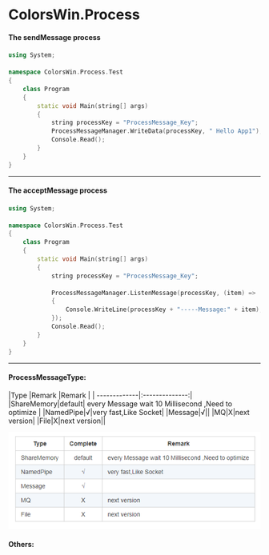 # ColorsWin.Process

#### The sendMessage process

```C++
using System;

namespace ColorsWin.Process.Test
{
    class Program
    {
        static void Main(string[] args)
        {
            string processKey = "ProcessMessage_Key";
            ProcessMessageManager.WriteData(processKey, " Hello App1");
            Console.Read();
        }
    }
}

```

-----------------------------------

#### The acceptMessage process

```C++
using System;

namespace ColorsWin.Process.Test
{
    class Program
    {
        static void Main(string[] args)
        {
            string processKey = "ProcessMessage_Key";

            ProcessMessageManager.ListenMessage(processKey, (item) =>
            {
                Console.WriteLine(processKey + "-----Message:" + item);
            });
            Console.Read();
        }
    }
}
```

-----------------------------------
#### ProcessMessageType:
|Type       |Remark          |Remark          |
| -------------|:--------------:|
|ShareMemory|default| every Message wait 10 Millisecond ,Need to optimize |
|NamedPipe|√|very fast,Like Socket|
|Message|√||
|MQ|X|next version|
|File|X|next version||

![avatar](https://github.com/ColorsWin/ColorsWin.Process/blob/master/MessageType.png)

#### Others:


